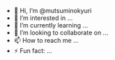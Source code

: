 - 👋 Hi, I’m @mutsuminokyuri
- 👀 I’m interested in ...
- 🌱 I’m currently learning ...
- 💞️ I’m looking to collaborate on ...
- 📫 How to reach me ...
- ⚡ Fun fact: ...

<!---
mutsuminokyuri/mutsuminokyuri is a ✨ special ✨ repository because its `README.md` (this file) appears on your GitHub profile.
You can click the Preview link to take a look at your changes.
--->
